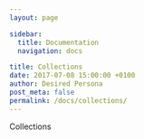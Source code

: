 ```yaml
---
layout: page

sidebar:
  title: Documentation
  navigation: docs

title: Collections
date: 2017-07-08 15:00:00 +0100
author: Desired Persona
post_meta: false
permalink: /docs/collections/
---
```


Collections